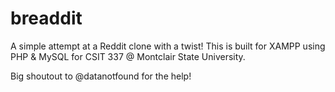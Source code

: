 # breaddit

A simple attempt at a Reddit clone with a twist! This is built for XAMPP using PHP & MySQL for CSIT 337 @ Montclair State University.

Big shoutout to @datanotfound for the help!
